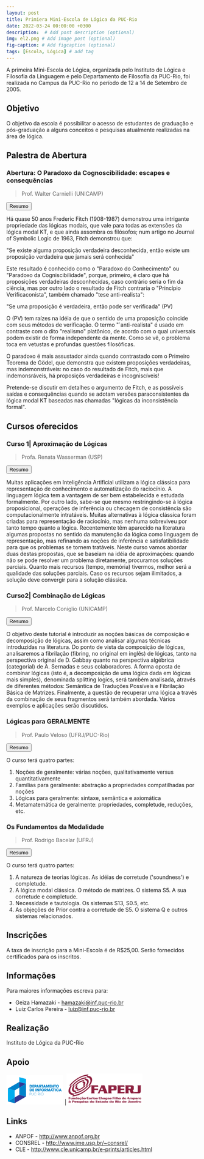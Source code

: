 ```yaml
---
layout: post
title: Primiera Mini-Escola de Lógica da PUC-Rio
date: 2022-03-24 00:00:00 +0300
description:  # Add post description (optional)
img: el2.png # Add image post (optional)
fig-caption: # Add figcaption (optional)
tags: [Escola, Lógica] # add tag
---
```



A primeira Mini-Escola de Lógica, organizada pelo Instituto de Lógica e Filosofia da Linguagem e pelo Departamento de Filosofia da PUC-Rio, foi realizada no Campus da PUC-Rio no período de 12 a 14 de Setembro de 2005.

## Objetivo 

O objetivo da escola é possibilitar o acesso de estudantes de graduação e pós-graduação a alguns conceitos e pesquisas atualmente realizadas na área de lógica.

## Palestra de Abertura 


### Abertura: O Paradoxo da Cognoscibilidade: escapes e consequências
> Prof. Walter Carnielli (UNICAMP)

<button type="button" class="collapsible" id="walter">Resumo</button>

<div class="content" id="walterdata" markdown="1">

Há quase 50 anos Frederic Fitch (1908-1987) demonstrou uma intrigante propriedade das lógicas modais, que vale para todas as extensões da lógica modal KT, e que ainda assombra os filósofos; num artigo no Journal of Symbolic Logic de 1963, Fitch demonstrou que:

"Se existe alguma proposição verdadeira desconhecida, então existe um proposição verdadeira que jamais será conhecida"

Este resultado é conhecido como o "Paradoxo do Conhecimento" ou "Paradoxo da Cogniscibilidade", porque, primeiro, é claro que há proposições verdadeiras desconhecidas, caso contrário seria o fim da ciência, mas por outro lado o resultado de Fitch contraria o "Princípio Verificaconista", também chamado "tese anti-realista":

"Se uma proposição é verdadeira, então pode ser verificada" (PV)

O (PV) tem raízes na idéia de que o sentido de uma proposição coincide com seus métodos de verificação. O termo "`anti-realista" é usado em contraste com o dito "realismo" platônico, de acordo com o qual universais podem existir de forma independente da mente. Como se vê, o problema toca em vetustas e profundas questões filosóficas.

O paradoxo é mais assustador ainda quando contrastado com o Primeiro Teorema de Gödel, que demonstra que existem proposições verdadeiras, mas indemonstráveis: no caso do resultado de Fitch, mais que indemonsráveis, há proposiçõs verdadeiras e incogniscíveis!

Pretende-se discutir em detalhes o argumento de Fitch, e as possíveis saídas e consequências quando se adotam versões paraconsistentes da lógica modal KT baseadas nas chamadas "lógicas da inconsistência formal".


</div>

## Cursos oferecidos 


### Curso 1| Aproximação de Lógicas
> Profa. Renata Wasserman (USP)

<button type="button" class="collapsible" id="renata">Resumo</button>

<div class="content" id="renatadata" markdown="1">
Muitas aplicações em Inteligência Artificial utilizam a lógica clássica para representação de conhecimento e automatização do raciocínio. A linguagem lógica tem a vantagem de ser bem estabelecida e estudada formalmente. Por outro lado, sabe-se que mesmo restringindo-se à lógica proposicional, operações de inferência ou checagem de consistência são computacionalmente intratáveis. Muitas alternativas à lógica clássica foram criadas para representação de raciocínio, mas nenhuma sobreviveu por tanto tempo quanto a lógica. Recentemente têm aparecido na literatura algumas propostas no sentido da manutenção da lógica como linguagem de representação, mas refinando as noções de inferência e satisfatibilidade para que os problemas se tornem tratáveis. Neste curso vamos abordar duas destas propostas, que se baseiam na idéia de aproximações: quando não se pode resolver um problema diretamente, procuramos soluções parciais. Quanto mais recursos (tempo, memória) tivermos, melhor será a qualidade das soluções parciais. Caso os recursos sejam ilimitados, a solução deve convergir para a solução clássica. 
</div>

### Curso2| Combinação de Lógicas
> Prof. Marcelo Coniglio (UNICAMP)

<button type="button" class="collapsible" id="coniglio">Resumo</button>

<div class="content" id="conigliodata" markdown="1">
O objetivo deste tutorial é introduzir as noções básicas de composição e decomposição de lógicas, assim como analisar algumas técnicas introduzidas na literatura. Do ponto de vista da composição de lógicas, analisaremos a fibrilação (fibring, no original em inglês) de lógicas, tanto na perspectiva original de D. Gabbay quanto na perspectiva algébrica (categorial) de A. Sernadas e seus colaboradores. A forma oposta de combinar lógicas (isto é, a decomposição de uma lógica dada em lógicas mais simples), denominada splitting logics, será também analisada, através de diferentes métodos: Semântica de Traduções Possíveis e Fibrilação Básica de Matrizes. Finalmente, a questão de recuperar uma lógica a través da combinação de seus fragmentos será também abordada. Vários exemplos e aplicações serão discutidos.
</div>

### Lógicas para GERALMENTE
> Prof. Paulo Veloso (UFRJ/PUC-Rio)

<button type="button" class="collapsible" id="paulo">Resumo</button>

<div class="content" id="paulodata" markdown="1">
O curso terá quatro partes:

 1. Noções de geralmente: várias noções, qualitativamente versus quantitativamente
 1. Famílias para geralmente: abstração a propriedades compatilhadas por noções
 1. Lógicas para geralmente: sintaxe, semântica e axiomática
 1. Metamatemática de geralmente: propriedades, completude, reduções, etc.
</div>

### Os Fundamentos da Modalidade
> Prof. Rodrigo Bacelar (UFRJ)

<button type="button" class="collapsible" id="rodrigo">Resumo</button>

<div class="content" id="rodrigodata" markdown="1">

O curso terá quatro partes:
 1. A natureza de teorias lógicas. As idéias de corretude ('soundness') e completude.
 1. A lógica modal clássica. O método de matrizes. O sistema S5. A sua corretude e completude.
 1. Necessidade e tautologia. Os sistemas S13, S0.5, etc.
 1. As objeções de Prior contra a corretude de S5. O sistema Q e outros sistemas relacionados.

</div>



## Inscrições 

A taxa de inscrição para a Mini-Escola é de R$25,00. Serão fornecidos certificados para os inscritos. 


## Informações 

Para maiores informações escreva para:

 - Geiza Hamazaki - <hamazaki@inf.puc-rio.br>
 - Luiz Carlos Pereira - <luiz@inf.puc-rio.br>

## Realização 

Instituto de Lógica da PUC-Rio

## Apoio 

[<img src="/assets/img/logo_puc.png" alt="DI PUC-Rio"/>](http://www.inf.puc-rio.br) |[<img src="/assets/img/logo_faperj_cor.jpg" alt="FAPERJ" width="200"/>](https://www.faperj.br) 


## Links 

 - ANPOF - <http://www.anpof.org.br>
 - CONSREL - <http://www.ime.usp.br/~consrel/>
 - CLE - <http://www.cle.unicamp.br/e-prints/articles.html>


<!-- Start Collapse.html -->
<script>
var coll = document.getElementsByClassName("collapsible");
var i;
for (i = 0; i < coll.length; i++) {
  coll[i].addEventListener("click", function() {
    this.classList.toggle("active");
    var content = document.getElementById(this.id+"data");
    if (content.style.display === "block") {
      content.style.display = "none";
    } else {
      content.style.display = "block";
    }
  });
}
</script>
<!-- End Collapse.html -->